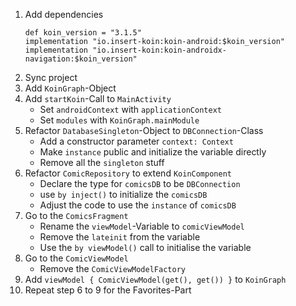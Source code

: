 1. Add dependencies
   ```
   def koin_version = "3.1.5"
   implementation "io.insert-koin:koin-android:$koin_version"
   implementation "io.insert-koin:koin-androidx-navigation:$koin_version"
   ```
2. Sync project
3. Add `KoinGraph`-Object
4. Add `startKoin`-Call to `MainActivity`
    - Set `androidContext` with `applicationContext`
    - Set `modules` with `KoinGraph.mainModule`
5. Refactor `DatabaseSingleton`-Object to `DBConnection`-Class
    - Add a constructor parameter `context: Context`
    - Make `instance` public and initialize the variable directly
    - Remove all the `singleton` stuff
6. Refactor `ComicRepository` to extend `KoinComponent`
   - Declare the type for `comicsDB` to be `DBConnection`
   - use `by inject()` to initialize the `comicsDB`
   - Adjust the code to use the `instance` of `comicsDB`
7. Go to the `ComicsFragment`
   - Rename the `viewModel`-Variable to `comicViewModel`
   - Remove the `lateinit` from the variable
   - Use the `by viewModel()` call to initialise the variable
8. Go to the `ComicViewModel`
   - Remove the `ComicViewModelFactory`
9. Add `viewModel { ComicViewModel(get(), get()) }` to `KoinGraph`
10. Repeat step 6 to 9 for the Favorites-Part
   

